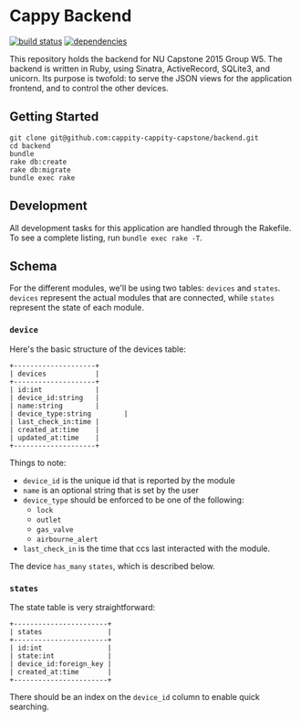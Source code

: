 # Cappy Backend
[![build status](https://img.shields.io/travis/cappity-cappity-capstone/backend.svg?style=flat)](https://travis-ci.org/cappity-cappity-capstone/backend)
[![dependencies](https://img.shields.io/gemnasium/cappity-cappity-capstone/backend.svg?style=flat)](https://gemnasium.com/cappity-cappity-capstone/backend)

This repository holds the backend for NU Capstone 2015 Group W5.
The backend is written in Ruby, using Sinatra, ActiveRecord, SQLite3, and unicorn.
Its purpose is twofold: to serve the JSON views for the application frontend, and to control the other devices.

## Getting Started
```
git clone git@github.com:cappity-cappity-capstone/backend.git
cd backend
bundle
rake db:create
rake db:migrate
bundle exec rake
```

## Development

All development tasks for this application are handled through the Rakefile.
To see a complete listing, run `bundle exec rake -T`.

## Schema

For the different modules, we'll be using two tables: `devices` and `states`.
`devices` represent the actual modules that are connected, while `states` represent the state of each module.

### `device`

Here's the basic structure of the devices table:

```
+--------------------+
| devices            |
+--------------------+
| id:int             |
| device_id:string   |
| name:string        |
| device_type:string        |
| last_check_in:time |
| created_at:time    |
| updated_at:time    |
+--------------------+
```

Things to note:

* `device_id` is the unique id that is reported by the module
* `name` is an optional string that is set by the user
* `device_type` should be enforced to be one of the following:
  * `lock`
  * `outlet`
  * `gas_valve`
  * `airbourne_alert`
* `last_check_in` is the time that ccs last interacted with the module.


The device `has_many` `states`, which is described below.

### `states`

The state table is very straightforward:

```
+-----------------------+
| states                |
+-----------------------+
| id:int                |
| state:int             |
| device_id:foreign_key |
| created_at:time       |
+-----------------------+
```

There should be an index on the `device_id` column to enable quick searching.
